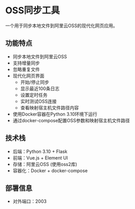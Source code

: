 # OSS同步工具

一个用于同步本地文件到阿里云OSS的现代化网页应用。

## 功能特点

- 同步本地文件到阿里云OSS
- 支持增量同步
- 忽略重复文件
- 现代化网页界面
  - 开始/停止同步
  - 显示最近100条日志
  - 设置定时任务
  - 实时测试OSS连接
  - 查看映射宿主机文件路径内容
- 使用Docker容器在Python 3.10环境下运行
- 通过docker-compose配置OSS参数和映射宿主机文件路径

## 技术栈

- 后端：Python 3.10 + Flask
- 前端：Vue.js + Element UI
- 存储：阿里云OSS (使用oss2库)
- 容器化：Docker + docker-compose

## 部署信息

- 对外端口：2003 